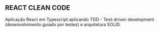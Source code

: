 ## REACT CLEAN CODE 

Aplicação React em Typescript aplicando TDD - Test-driven development (desenvolvimento guiado por testes) e arquitetura SOLID.
